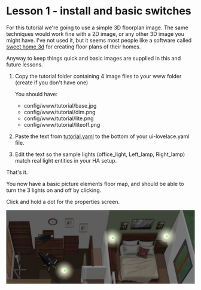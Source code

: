 # Lesson 1 - install and basic switches
 

For this tutorial we're going to use a simple 3D floorplan image.  The same techniques would work fine with a 2D image, or any other 3D image you might have.   I've not used it, but it seems most people like a software called [sweet home 3d](http://www.sweethome3d.com/) for creating floor plans of their homes.

Anyway to keep things quick and basic images are supplied in this and future lessons. 


1.  Copy the tutorial folder containing 4 image files to your www folder (create if you don't have one)

	You should have:	 
	 * config/www/tutorial/base.jpg
	 * config/www/tutorial/dim.png
	 * config/www/tutorial/lite.png
	 * config/www/tutorial/liteoff.png
	 
	 
2.  Paste the text from [tutorial.yaml](https://github.com/bradcrc/color-lite-card/blob/master/tutorial/Lesson-1-Switches/Lesson-Files/tutorial.yaml) to the bottom of your ui-lovelace.yaml file.	 


3.  Edit the text so the sample lights (office_light, Left_lamp, Right_lamp) match real light entities in your HA setup. 




That's it.  

You now have a basic picture elements floor map, and should be able to turn the 3 lights on and off by clicking.

Click and hold a dot for the properties screen.
	

![lesson1](lesson1.png)
